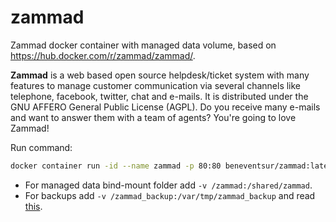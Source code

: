 # zammad
Zammad docker container with managed data volume, based on https://hub.docker.com/r/zammad/zammad/.

**Zammad** is a web based open source helpdesk/ticket system with many features to manage customer communication via several channels like telephone, facebook, twitter, chat and e-mails. It is distributed under the GNU AFFERO General Public License (AGPL). Do you receive many e-mails and want to answer them with a team of agents? You're going to love Zammad!

Run command:
```bash
docker container run -id --name zammad -p 80:80 beneventsur/zammad:latest
```
* For managed data bind-mount folder add ```-v /zammad:/shared/zammad```.
* For backups add ```-v /zammad_backup:/var/tmp/zammad_backup``` and read [this](https://docs.zammad.org/en/latest/appendix/backup-and-restore.html).
